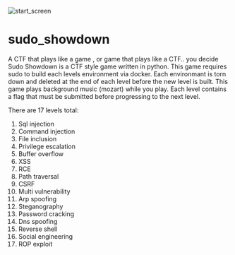
![start_screen](https://github.com/user-attachments/assets/4fd65fcc-fa06-4f83-9aed-2cbbdb30663a)

# sudo_showdown
A CTF that plays like a game , or  game that plays like a CTF.. you decide
Sudo Showdown is a CTF style game written in python. 
This game requires sudo to build each levels environment via docker.
Each environmant is torn down and deleted at the end of each level before the new level is built.
This game plays background music (mozart) while you play.
Each level contains a flag that must be submitted before progressing to the next level.

There are 17 levels total:

1) Sql injection
2) Command injection
3) File inclusion
4) Privilege escalation
5) Buffer overflow
6) XSS
7) RCE
8) Path traversal
9) CSRF
10) Multi vulnerability
11) Arp spoofing
12) Steganography
13) Password cracking
14) Dns spoofing
15) Reverse shell
16) Social engineering
17) ROP exploit

